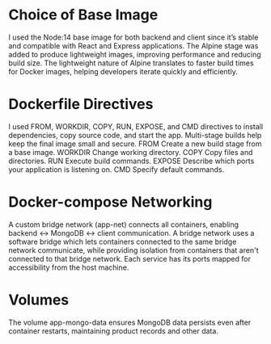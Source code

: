 <!-- 1. Choice of Base Image -->
# Choice of Base Image
I used the Node:14 base image for both backend and client since it’s stable and compatible with React and Express applications.
The Alpine stage was added to produce lightweight images, improving performance and reducing build size.
The lightweight nature of Alpine translates to faster build times for Docker images, helping developers iterate quickly and efficiently.

 # Dockerfile Directives

I used FROM, WORKDIR, COPY, RUN, EXPOSE, and CMD directives to install dependencies, copy source code, and start the app.
Multi-stage builds help keep the final image small and secure.
FROM	Create a new build stage from a base image.
WORKDIR	Change working directory.
COPY	Copy files and directories.
RUN	Execute build commands.
EXPOSE	Describe which ports your application is listening on.
CMD	Specify default commands.

  # Docker-compose Networking

A custom bridge network (app-net) connects all containers, enabling backend ↔ MongoDB ↔ client communication.
A bridge network uses a software bridge which lets containers connected to the same bridge network communicate, while providing isolation from containers that aren't connected to that bridge network.
Each service has its ports mapped for accessibility from the host machine.

# Volumes

The volume app-mongo-data ensures MongoDB data persists even after container restarts, maintaining product records and other data.